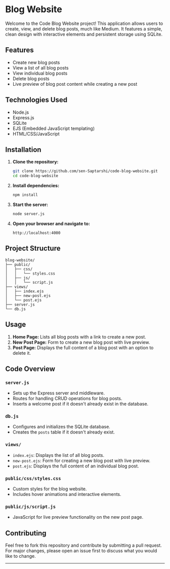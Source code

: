 # Blog Website

Welcome to the Code Blog Website project! This application allows users to create, view, and delete blog posts, much like Medium. It features a simple, clean design with interactive elements and persistent storage using SQLite.

## Features

- Create new blog posts
- View a list of all blog posts
- View individual blog posts
- Delete blog posts
- Live preview of blog post content while creating a new post

## Technologies Used

- Node.js
- Express.js
- SQLite
- EJS (Embedded JavaScript templating)
- HTML/CSS/JavaScript

## Installation

1. **Clone the repository:**

   ```sh
   git clone https://github.com/sen-Saptarshi/code-blog-website.git
   cd code-blog-website
   ```

2. **Install dependencies:**

   ```sh
   npm install
   ```

3. **Start the server:**

   ```sh
   node server.js
   ```

4. **Open your browser and navigate to:**
   ```
   http://localhost:4000
   ```

## Project Structure

```
blog-website/
├── public/
│   ├── css/
│   │   └── styles.css
│   ├── js/
│   │   └── script.js
├── views/
│   ├── index.ejs
│   ├── new-post.ejs
│   └── post.ejs
├── server.js
└── db.js
```

## Usage

1. **Home Page:** Lists all blog posts with a link to create a new post.
2. **New Post Page:** Form to create a new blog post with live preview.
3. **Post Page:** Displays the full content of a blog post with an option to delete it.

## Code Overview

### `server.js`

- Sets up the Express server and middleware.
- Routes for handling CRUD operations for blog posts.
- Inserts a welcome post if it doesn't already exist in the database.

### `db.js`

- Configures and initializes the SQLite database.
- Creates the `posts` table if it doesn't already exist.

### `views/`

- `index.ejs`: Displays the list of all blog posts.
- `new-post.ejs`: Form for creating a new blog post with live preview.
- `post.ejs`: Displays the full content of an individual blog post.

### `public/css/styles.css`

- Custom styles for the blog website.
- Includes hover animations and interactive elements.

### `public/js/script.js`

- JavaScript for live preview functionality on the new post page.

## Contributing

Feel free to fork this repository and contribute by submitting a pull request. For major changes, please open an issue first to discuss what you would like to change.

---
